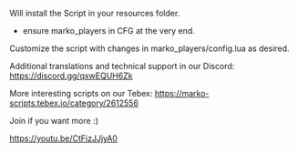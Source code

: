 Will install the Script in your resources folder.
- ensure marko_players in CFG at the very end.

Customize the script with changes in marko_players/config.lua as desired.

Additional translations and technical support in our Discord: https://discord.gg/qxwEQUH6Zk

More interesting scripts on our Tebex: https://marko-scripts.tebex.io/category/2612556

Join if you want more :)

https://youtu.be/CtFizJJjyA0
